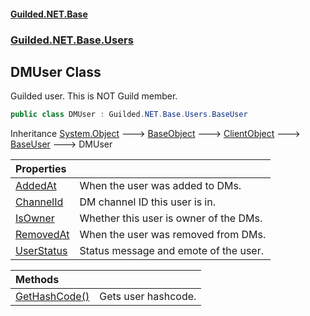 #### [Guilded.NET.Base](Guilded_NET_Base.md 'Guilded.NET.Base')
### [Guilded.NET.Base.Users](Guilded_NET_Base.md#Guilded_NET_Base_Users 'Guilded.NET.Base.Users')
## DMUser Class
Guilded user. This is NOT Guild member.  
```csharp
public class DMUser : Guilded.NET.Base.Users.BaseUser
```

Inheritance [System.Object](https://docs.microsoft.com/en-us/dotnet/api/System.Object 'System.Object') &#129106; [BaseObject](BaseObject.md 'Guilded.NET.Base.BaseObject') &#129106; [ClientObject](ClientObject.md 'Guilded.NET.Base.ClientObject') &#129106; [BaseUser](BaseUser.md 'Guilded.NET.Base.Users.BaseUser') &#129106; DMUser  

| Properties | |
| :--- | :--- |
| [AddedAt](DMUser_AddedAt.md 'Guilded.NET.Base.Users.DMUser.AddedAt') | When the user was added to DMs.<br/> |
| [ChannelId](DMUser_ChannelId.md 'Guilded.NET.Base.Users.DMUser.ChannelId') | DM channel ID this user is in.<br/> |
| [IsOwner](DMUser_IsOwner.md 'Guilded.NET.Base.Users.DMUser.IsOwner') | Whether this user is owner of the DMs.<br/> |
| [RemovedAt](DMUser_RemovedAt.md 'Guilded.NET.Base.Users.DMUser.RemovedAt') | When the user was removed from DMs.<br/> |
| [UserStatus](DMUser_UserStatus.md 'Guilded.NET.Base.Users.DMUser.UserStatus') | Status message and emote of the user.<br/> |

| Methods | |
| :--- | :--- |
| [GetHashCode()](DMUser_GetHashCode().md 'Guilded.NET.Base.Users.DMUser.GetHashCode()') | Gets user hashcode.<br/> |
